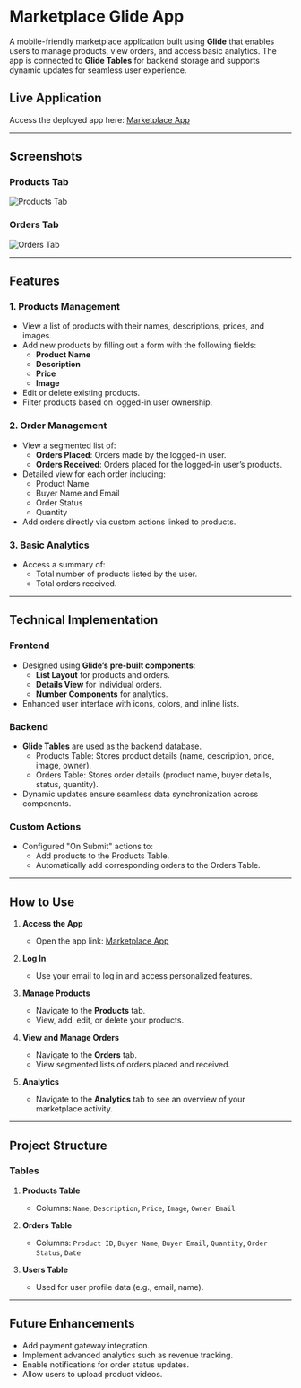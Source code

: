 # Marketplace Glide App

A mobile-friendly marketplace application built using **Glide** that enables users to manage products, view orders, and access basic analytics. The app is connected to **Glide Tables** for backend storage and supports dynamic updates for seamless user experience.

## Live Application
Access the deployed app here: [Marketplace App](https://marketplace-t.glide.page)

---

## Screenshots

### Products Tab
![Products Tab](./assets/products-tab.png)

### Orders Tab
![Orders Tab](./assets/orders-tab.png)

---

## Features

### 1. **Products Management**
- View a list of products with their names, descriptions, prices, and images.
- Add new products by filling out a form with the following fields:
  - **Product Name**
  - **Description**
  - **Price**
  - **Image**
- Edit or delete existing products.
- Filter products based on logged-in user ownership.

### 2. **Order Management**
- View a segmented list of:
  - **Orders Placed**: Orders made by the logged-in user.
  - **Orders Received**: Orders placed for the logged-in user’s products.
- Detailed view for each order including:
  - Product Name
  - Buyer Name and Email
  - Order Status
  - Quantity
- Add orders directly via custom actions linked to products.

### 3. **Basic Analytics**
- Access a summary of:
  - Total number of products listed by the user.
  - Total orders received.

---

## Technical Implementation

### **Frontend**
- Designed using **Glide’s pre-built components**:
  - **List Layout** for products and orders.
  - **Details View** for individual orders.
  - **Number Components** for analytics.
- Enhanced user interface with icons, colors, and inline lists.

### **Backend**
- **Glide Tables** are used as the backend database.
  - Products Table: Stores product details (name, description, price, image, owner).
  - Orders Table: Stores order details (product name, buyer details, status, quantity).
- Dynamic updates ensure seamless data synchronization across components.

### **Custom Actions**
- Configured "On Submit" actions to:
  - Add products to the Products Table.
  - Automatically add corresponding orders to the Orders Table.

---

## How to Use

1. **Access the App**
   - Open the app link: [Marketplace App](https://marketplace-t.glide.page)

2. **Log In**
   - Use your email to log in and access personalized features.

3. **Manage Products**
   - Navigate to the **Products** tab.
   - View, add, edit, or delete your products.

4. **View and Manage Orders**
   - Navigate to the **Orders** tab.
   - View segmented lists of orders placed and received.

5. **Analytics**
   - Navigate to the **Analytics** tab to see an overview of your marketplace activity.

---

## Project Structure

### Tables
1. **Products Table**
   - Columns: `Name`, `Description`, `Price`, `Image`, `Owner Email`

2. **Orders Table**
   - Columns: `Product ID`, `Buyer Name`, `Buyer Email`, `Quantity`, `Order Status`, `Date`

3. **Users Table**
   - Used for user profile data (e.g., email, name).

---

## Future Enhancements
- Add payment gateway integration.
- Implement advanced analytics such as revenue tracking.
- Enable notifications for order status updates.
- Allow users to upload product videos.

